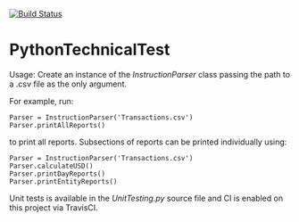 [![Build Status](https://travis-ci.org/timlardner/PythonTechnicalTest.svg?branch=master)](https://travis-ci.org/timlardner/PythonTechnicalTest)

# PythonTechnicalTest

Usage: Create an instance of the *InstructionParser* class passing the path to a .csv file as the only argument.

For example, run:

    Parser = InstructionParser('Transactions.csv')
    Parser.printAllReports()
    
to print all reports. Subsections of reports can be printed individually using:

    Parser = InstructionParser('Transactions.csv')
    Parser.calculateUSD()
    Parser.printDayReports()
    Parser.printEntityReports()
    
Unit tests is available in the *UnitTesting.py* source file and CI is enabled on this project via TravisCI.
